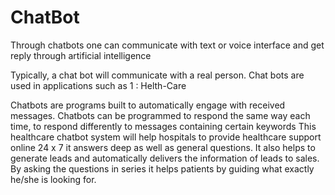 # ChatBot
Through chatbots one can communicate with text or voice interface and get reply through artificial intelligence

Typically, a chat bot will communicate with a real person. Chat bots are used in applications such as
  1 : Helth-Care
  
  
  Chatbots are programs built to automatically engage with received messages. 
  Chatbots can be programmed to respond the same way each time, to respond differently to messages containing certain keywords
  This healthcare chatbot system will help hospitals to provide healthcare support online 24 x 7
  it answers deep as well as general questions. It also helps to generate leads and automatically delivers the information of leads to sales.
  By asking the questions in series it helps patients by guiding what exactly he/she is looking for.

